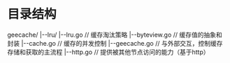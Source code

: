 # 目录结构
geecache/
  |--lru/
      |--lru.go // 缓存淘汰策略
  |--byteview.go // 缓存值的抽象和封装
  |--cache.go // 缓存的并发控制
  |--geecache.go // 与外部交互，控制缓存存储和获取的主流程
  |--http.go // 提供被其他节点访问的能力（基于http）
